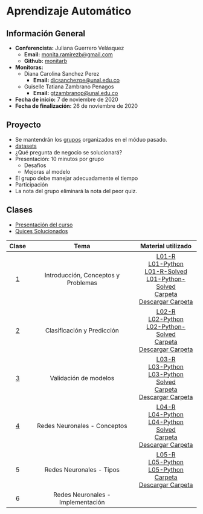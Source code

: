 # Aprendizaje Automático

## Información General

- **Conferencista:** Juliana Guerrero Velásquez
  - **Email:** monita.ramirezb@gmail.com
  - **Github:** [monitarb](https://github.com/monitarb)
- **Monitoras:**
  - Diana Carolina Sanchez Perez
    - **Email:** dicsanchezpe@unal.edu.co
  - Guiselle Tatiana Zambrano Penagos
    - **Email:** gtzambranop@unal.edu.co
- **Fecha de inicio:** 7 de noviembre de 2020
- **Fecha de finalización:** 26 de noviembre de 2020

## Proyecto

- Se mantendrán los [grupos](project/groups.html) organizados en el móduo pasado.
- [datasets](project/datasets.html)
- ¿Qué pregunta de negocio se solucionará?
- Presentación: 10 minutos por grupo
  - Desafios
  - Mejoras al modelo
- El grupo debe manejar adecuadamente el tiempo
- Participación
- La nota del grupo eliminará la nota del peor quiz.

## Clases

- [Presentación del curso](https://github.com/gtzambranop/UN_2020_2/tree/develop/DCD/presentation.md)
- [Quices Solucionados](https://github.com/gtzambranop/UN_2020_2/tree/develop/DCD/quices_solved.md)

|	Clase	|	Tema	| Material utilizado	|
|	:--:	|	:--:	|	:--:	|
| [1](class_1/class_notes.md) | Introducción, Conceptos y Problemas | [L01-R](class_1/jupyter/lab01r_preprocessing.html) <br> [L01-Python](class_1/jupyter/lab01py_preprocessing.html) <br> [L01-R-Solved](class_1/jupyter/lab01r_preprocessing_solved.html)  <br> [L01-Python-Solved](class_1/jupyter/lab01py_preprocessing_solved.html) <br> [Carpeta](https://github.com/gtzambranop/UN_2020_2/tree/develop/DCD/module_5/class_1/) <br> [Descargar Carpeta](https://minhaskamal.github.io/DownGit/#/home?url=https://github.com/gtzambranop/UN_2020_2/tree/develop/DCD/module_5/class_1/) |
| [2](class_2/class_notes.md) | Clasificación y Predicción  | [L02-R](class_2/jupyter/lab02r_prediction_classification.html)<br> [L02-Python](class_2/jupyter/lab02py_prediction_classification.html) <br> [L02-Python-Solved](class_2/jupyter/lab02py_prediction_classification_solved.html) <br> [Carpeta](https://github.com/gtzambranop/UN_2020_2/tree/develop/DCD/module_5/class_2/) <br> [Descargar Carpeta](https://minhaskamal.github.io/DownGit/#/home?url=https://github.com/gtzambranop/UN_2020_2/tree/develop/DCD/module_5/class_2/) |
| [3](class_3/class_notes.md) | Validación de modelos | [L03-R](class_3/jupyter/lab03r_model_validation.html) <br> [L03-Python](class_3/jupyter/lab03py_model_validation.html) <br> [L03-Python Solved](class_3/jupyter/lab03py_model_validation_solved.html) <br> [Carpeta](https://github.com/gtzambranop/UN_2020_2/tree/develop/DCD/module_5/class_3/) <br> [Descargar Carpeta](https://minhaskamal.github.io/DownGit/#/home?url=https://github.com/gtzambranop/UN_2020_2/tree/develop/DCD/module_5/class_3/)|
| [4](class_4/class_notes.md) | Redes Neuronales - Conceptos  | [L04-R](class_4/jupyter/lab04r_intro_nuronal_networks.html) <br> [L04-Python](class_4/jupyter/lab04py_intro_nuronal_networks.html) <br> [L04-Python Solved](class_4/jupyter/lab04r_intro_nuronal_networks_solved.html) <br> [Carpeta](https://github.com/gtzambranop/UN_2020_2/tree/develop/DCD/module_5/class_4/) <br> [Descargar Carpeta](https://minhaskamal.github.io/DownGit/#/home?url=https://github.com/gtzambranop/UN_2020_2/tree/develop/DCD/module_5/class_4/) |
| 5 | Redes Neuronales - Tipos | [L05-R](class_5/jupyter/lab05r_types_neural_networks_solved.html) <br> [L05-Python](class_5/jupyter/lab05py_types_neural_networks.html) <br> [L05-Python](class_5/jupyter/lab05py_types_neural_networks_solved.html)  <br> [Carpeta](https://github.com/gtzambranop/UN_2020_2/tree/develop/DCD/module_5/class_5/) <br> [Descargar Carpeta](https://minhaskamal.github.io/DownGit/#/home?url=https://github.com/gtzambranop/UN_2020_2/tree/develop/DCD/module_5/class_5/) |
| 6 | Redes Neuronales - Implementación | |